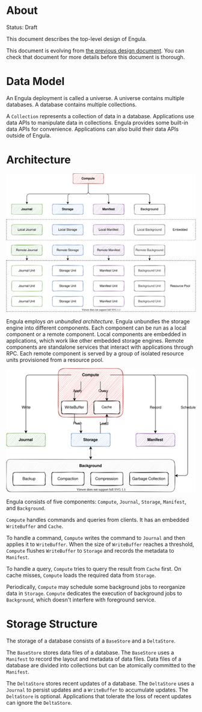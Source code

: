 # About

Status: Draft

This document describes the top-level design of Engula.

This document is evolving from [the previous design document][demo-1-url].
You can check that document for more details before this document is thorough.

[demo-1-url]: https://github.com/engula/engula/blob/demo-1/docs/design.md

# Data Model

An Engula deployment is called a universe. A universe contains multiple databases. A database contains multiple collections.

A `Collection` represents a collection of data in a database. Applications use data APIs to manipulate data in collections. Engula provides some built-in data APIs for convenience. Applications can also build their data APIs outside of Engula.

# Architecture

![Architecture](images/architecture.drawio.svg)

Engula employs *an unbundled architecture*. Engula unbundles the storage engine into different components. Each component can be run as a local component or a remote component. Local components are embedded in applications, which work like other embedded storage engines. Remote components are standalone services that interact with applications through RPC. Each remote component is served by a group of isolated resource units provisioned from a resource pool.

![Component Interaction](images/component-interaction.drawio.svg)

Engula consists of five components: `Compute`, `Journal`, `Storage`, `Manifest`, and `Background`.

`Compute` handles commands and queries from clients. It has an embedded `WriteBuffer` and `Cache`.

To handle a command, `Compute` writes the command to `Journal` and then applies it to `WriteBuffer`. When the size of `WriteBuffer` reaches a threshold, `Compute` flushes `WriteBuffer` to `Storage` and records the metadata to `Manifest`.

To handle a query, `Compute` tries to query the result from `Cache` first. On cache misses, `Compute` loads the required data from `Storage`.

Periodically, `Compute` may schedule some background jobs to reorganize data in `Storage`. `Compute` dedicates the execution of background jobs to `Background`, which doesn't interfere with foreground service.

# Storage Structure

The storage of a database consists of a `BaseStore` and a `DeltaStore`.

The `BaseStore` stores data files of a database. The `BaseStore` uses a `Manifest` to record the layout and metadata of data files. Data files of a database are divided into collections but can be atomically committed to the `Manifest`.

The `DeltaStore` stores recent updates of a database. The `DeltaStore` uses a `Journal` to persist updates and a `WriteBuffer` to accumulate updates. The `DeltaStore` is optional. Applications that tolerate the loss of recent updates can ignore the `DeltaStore`.
